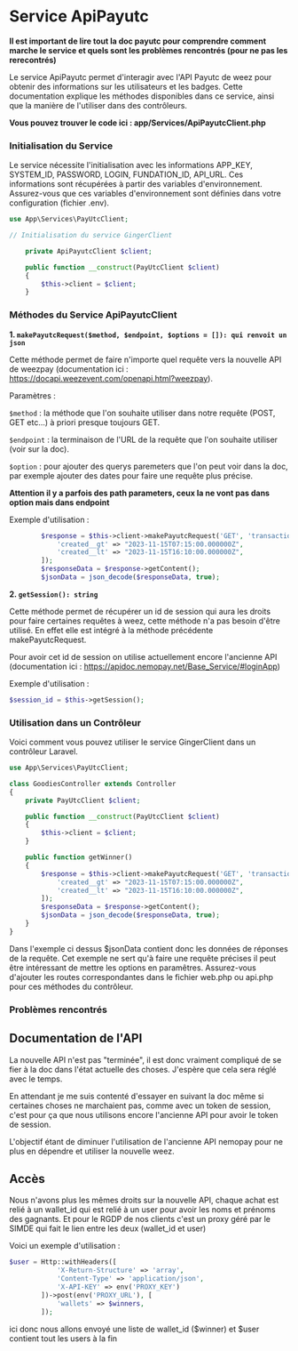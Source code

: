 # Service ApiPayutc

**Il est important de lire tout la doc payutc pour comprendre comment marche le service et quels sont les problèmes rencontrés (pour ne pas les rerecontrés)**

Le service ApiPayutc permet d'interagir avec l'API Payutc de weez pour obtenir des informations sur les utilisateurs et les badges. Cette documentation explique les méthodes disponibles dans ce service, ainsi que la manière de l'utiliser dans des contrôleurs.

**Vous pouvez trouver le code ici : app/Services/ApiPayutcClient.php**
### Initialisation du Service
Le service nécessite l'initialisation avec les informations APP_KEY, SYSTEM_ID, PASSWORD, LOGIN, FUNDATION_ID, API_URL. Ces informations sont récupérées à partir des variables d'environnement. Assurez-vous que ces variables d'environnement sont définies dans votre configuration (fichier .env).

```php
use App\Services\PayUtcClient;

// Initialisation du service GingerClient

    private ApiPayutcClient $client;

    public function __construct(PayUtcClient $client)
    {
        $this->client = $client;
    }
```

### Méthodes du Service ApiPayutcClient
**1. `makePayutcRequest($method, $endpoint, $options = []): qui renvoit un json`**

Cette méthode permet de faire n'importe quel requête vers la nouvelle API de weezpay (documentation ici : https://docapi.weezevent.com/openapi.html?weezpay).

Paramètres :

`$method` : la méthode que l'on souhaite utiliser dans notre requête (POST, GET etc...) à priori presque toujours GET.

`$endpoint` : la terminaison de l'URL de la requête que l'on souhaite utiliser (voir sur la doc). 

`$option` : pour ajouter des querys paremeters que l'on peut voir dans la doc, par exemple ajouter des dates pour faire une requête plus précise.

**Attention il y a parfois des path parameters, ceux la ne vont pas dans option mais dans endpoint**

Exemple d'utilisation :

```php
        $response = $this->client->makePayutcRequest('GET', 'transactions', [
            'created__gt' => "2023-11-15T07:15:00.000000Z",
            'created__lt' => "2023-11-15T16:10:00.000000Z",
        ]);
        $responseData = $response->getContent();
        $jsonData = json_decode($responseData, true);
```

**2. `getSession(): string`**

Cette méthode permet de récupérer un id de session qui aura les droits pour faire certaines requêtes à weez, cette méthode n'a pas besoin d'être utilisé.
En effet elle est intégré à la méthode précédente makePayutcRequest. 

Pour avoir cet id de session on utilise actuellement encore l'ancienne API (documentation ici : https://apidoc.nemopay.net/Base_Service/#loginApp)

Exemple d'utilisation :
```php
$session_id = $this->getSession();
```

### Utilisation dans un Contrôleur
Voici comment vous pouvez utiliser le service GingerClient dans un contrôleur Laravel.

```php
use App\Services\PayUtcClient;

class GoodiesController extends Controller
{
    private PayUtcClient $client;

    public function __construct(PayUtcClient $client)
    {
        $this->client = $client;
    }

    public function getWinner()
    {
        $response = $this->client->makePayutcRequest('GET', 'transactions', [
            'created__gt' => "2023-11-15T07:15:00.000000Z",
            'created__lt' => "2023-11-15T16:10:00.000000Z",
        ]);
        $responseData = $response->getContent();
        $jsonData = json_decode($responseData, true);
    }
}
```
Dans l'exemple ci dessus $jsonData contient donc les données de réponses de la requête. 
Cet exemple ne sert qu'à faire une requête précises il peut être intéressant de mettre les options en paramêtres. 
Assurez-vous d'ajouter les routes correspondantes dans le fichier web.php ou api.php pour ces méthodes du contrôleur.

### Problèmes rencontrés

## Documentation de l'API
 
La nouvelle API n'est pas "terminée", il est donc vraiment compliqué de se fier à la doc dans l'état actuelle des choses. J'espère que cela sera réglé avec le temps. 

En attendant je me suis contenté d'essayer en suivant la doc même si certaines choses ne marchaient pas, comme avec un token de session, c'est pour ça que nous utilisons encore l'ancienne API pour avoir le token de session. 

L'objectif étant de diminuer l'utilisation de l'ancienne API nemopay pour ne plus en dépendre et utiliser la nouvelle weez.  

## Accès

Nous n'avons plus les mêmes droits sur la nouvelle API, chaque achat est relié à un wallet_id qui est relié à un user pour avoir les noms et prénoms des gagnants. Et pour le RGDP de nos clients c'est un proxy géré par le SIMDE qui fait le lien entre les deux (wallet_id et user)

Voici un exemple d'utilisation : 

```php
$user = Http::withHeaders([
            'X-Return-Structure' => 'array',
            'Content-Type' => 'application/json',
            'X-API-KEY' => env('PROXY_KEY')
        ])->post(env('PROXY_URL'), [
            'wallets' => $winners,
        ]);
```
ici donc nous allons envoyé une liste de wallet_id ($winner) et $user contient tout les users à la fin
